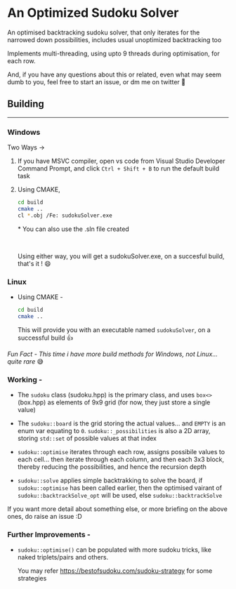 # An Optimized Sudoku Solver

An optimised backtracking sudoku solver, that only iterates for the narrowed down possibilities, includes usual unoptimized backtracking too

Implements multi-threading, using upto 9 threads during optimisation, for each row.

And, if you have any questions about this or related, even what may seem dumb to you, feel free to start an issue, or dm me on twitter 🚀

## Building

----

### Windows

Two Ways ->

1. If you have MSVC compiler, open vs code from Visual Studio Developer Command Prompt, and click `Ctrl + Shift + B` to run the default build task

2. Using CMAKE,

    ``` sh
    cd build
    cmake ..
    cl *.obj /Fe: sudokuSolver.exe
    ```
    \* You can also use the .sln file created

    <br>

    Using either way, you will get a sudokuSolver.exe, on a succesful build, that's it ! 😄

### Linux

* Using CMAKE -

    ```sh
    cd build
    cmake ..
    ```

    This will provide you with an executable named `sudokuSolver`, on a successful build 👍


_Fun Fact - This time i have more build methods for Windows, not Linux... quite rare_ 😅

### Working -

* The `sudoku` class (sudoku.hpp) is the primary class, and uses `box<>` (box.hpp) as elements of 9x9 grid (for now, they just store a single value)

* The `sudoku::board` is the grid storing the actual values... and `EMPTY` is an enum var equating to `0`. `sudoku::_possibilities` is also a 2D array, storing `std::set` of possible values at that index

* `sudoku::optimise` iterates through each row, assigns possibile values to each cell... then iterate through each column, and then each 3x3 block, thereby reducing the possibilities, and hence the recursion depth

* `sudoku::solve` applies simple backtrakking to solve the board,
if `sudoku::optimise` has been called earlier, then the optimised vairant of `sudoku::backtrackSolve_opt` will be used, else `sudoku::backtrackSolve`

If you want more detail about something else, or more briefing on the above ones, do raise an issue :D

### Further Improvements -

* `sudoku::optimise()` can be populated with more sudoku tricks, like naked triplets/pairs and others.

    You may refer https://bestofsudoku.com/sudoku-strategy for some strategies
